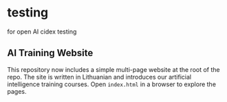 # testing
for open AI cidex testing

## AI Training Website
This repository now includes a simple multi-page website at the root of the repo. The site is written in Lithuanian and introduces our artificial intelligence training courses. Open `index.html` in a browser to explore the pages.
